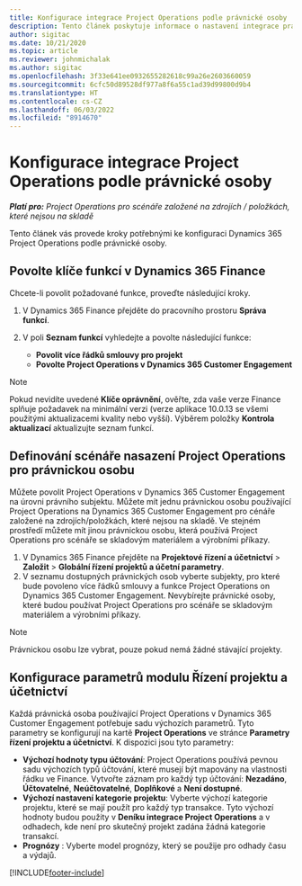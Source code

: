 ```yaml
---
title: Konfigurace integrace Project Operations podle právnické osoby
description: Tento článek poskytuje informace o nastavení integrace právním subjektem v Project Operations.
author: sigitac
ms.date: 10/21/2020
ms.topic: article
ms.reviewer: johnmichalak
ms.author: sigitac
ms.openlocfilehash: 3f33e641ee0932655282618c99a26e2603660059
ms.sourcegitcommit: 6cfc50d89528df977a8f6a55c1ad39d99800d9b4
ms.translationtype: HT
ms.contentlocale: cs-CZ
ms.lasthandoff: 06/03/2022
ms.locfileid: "8914670"
---
```

# <a name="configure-project-operations-integration-per-legal-entity"></a>Konfigurace integrace Project Operations podle právnické osoby 

_**Platí pro:** Project Operations pro scénáře založené na zdrojích / položkách, které nejsou na skladě_

Tento článek vás provede kroky potřebnými ke konfiguraci Dynamics 365 Project Operations podle právnické osoby.

## <a name="enable-feature-keys-in-dynamics-365-finance"></a>Povolte klíče funkcí v Dynamics 365 Finance

Chcete-li povolit požadované funkce, proveďte následující kroky.

1. V Dynamics 365 Finance přejděte do pracovního prostoru **Správa funkcí**.
2. V poli **Seznam funkcí** vyhledejte a povolte následující funkce:
  
    - **Povolit více řádků smlouvy pro projekt**
    - **Povolte Project Operations v Dynamics 365 Customer Engagement**

> [!NOTE]
> Pokud nevidíte uvedené **Klíče oprávnění**, ověřte, zda vaše verze Finance splňuje požadavek na minimální verzi (verze aplikace 10.0.13 se všemi použitými aktualizacemi kvality nebo vyšší). Výběrem položky **Kontrola aktualizací** aktualizujte seznam funkcí.

## <a name="define-the-project-operations-deployment-scenario-for-a-legal-entity"></a>Definování scénáře nasazení Project Operations pro právnickou osobu

Můžete povolit Project Operations v Dynamics 365 Customer Engagement na úrovni právního subjektu. Můžete mít jednu právnickou osobu používající Project Operations na Dynamics 365 Customer Engagement pro cénáře založené na zdrojích/položkách, které nejsou na skladě. Ve stejném prostředí můžete mít jinou právnickou osobu, která používá Project Operations pro scénáře se skladovým materiálem a výrobními příkazy.

1. V Dynamics 365 Finance přejděte na **Projektové řízení a účetnictví** > **Založit** > **Globální řízení projektů a účetní parametry**.
2. V seznamu dostupných právnických osob vyberte subjekty, pro které bude povoleno více řádků smlouvy a funkce Project Operations on Dynamics 365 Customer Engagement. Nevybírejte právnické osoby, které budou používat Project Operations pro scénáře se skladovým materiálem a výrobními příkazy.

> [!NOTE]
> Právnickou osobu lze vybrat, pouze pokud nemá žádné stávající projekty.

## <a name="configure-project-management-and-accounting-parameters"></a>Konfigurace parametrů modulu Řízení projektu a účetnictví

Každá právnická osoba používající Project Operations v Dynamics 365 Customer Engagement potřebuje sadu výchozích parametrů. Tyto parametry se konfigurují na kartě **Project Operations** ve stránce **Parametry řízení projektu a účetnictví**. K dispozici jsou tyto parametry:

  - **Výchozí hodnoty typu účtování**: Project Operations používá pevnou sadu výchozích typů účtování, které musejí být mapovány na vlastnosti řádku ve Finance. Vytvořte záznam pro každý typ účtování: **Nezadáno**, **Účtovatelné**, **Neúčtovatelné**, **Doplňkové** a **Není dostupné**.
  - **Výchozí nastavení kategorie projektu**: Vyberte výchozí kategorie projektu, které se mají použít pro každý typ transakce. Tyto výchozí hodnoty budou použity v **Deníku integrace Project Operations** a v odhadech, kde není pro skutečný projekt zadána žádná kategorie transakcí.
  - **Prognózy** : Vyberte model prognózy, který se použije pro odhady času a výdajů.


[!INCLUDE[footer-include](../includes/footer-banner.md)]